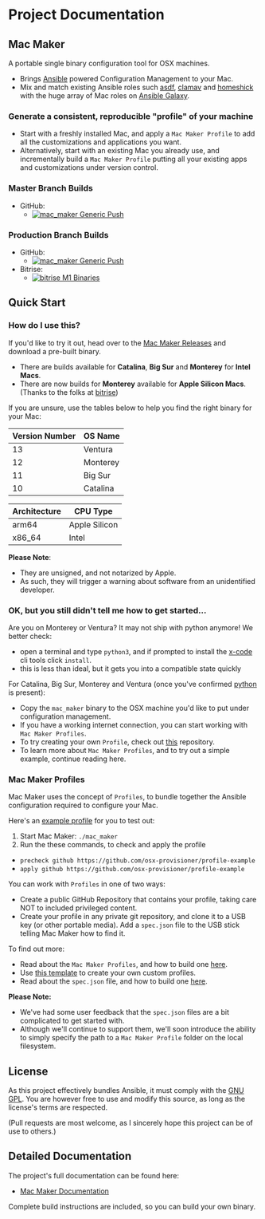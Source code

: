 # Project Documentation

## Mac Maker

A portable single binary configuration tool for OSX machines.

- Brings [Ansible](https://www.ansible.com/) powered Configuration Management to your Mac.
- Mix and match existing Ansible roles such [asdf](https://github.com/osx-provisioner/role-asdf), [clamav](https://github.com/osx-provisioner/role-clamav) and [homeshick](https://github.com/osx-provisioner/role-homeshick) with the huge array of Mac roles on [Ansible Galaxy](https://galaxy.ansible.com/).

### Generate a consistent, reproducible "profile" of your machine

- Start with a freshly installed Mac, and apply a `Mac Maker Profile` to add all the customizations and applications you want.
- Alternatively, start with an existing Mac you already use, and incrementally build a `Mac Maker Profile` putting all your existing apps and customizations under version control.

### Master Branch Builds
- GitHub:
  - [![mac_maker Generic Push](https://github.com/osx-provisioner/mac_maker/workflows/mac_maker-push/badge.svg?branch=master)](https://github.com/osx-provisioner/mac_maker/actions)

### Production Branch Builds
- GitHub:
  - [![mac_maker Generic Push](https://github.com/osx-provisioner/mac_maker/workflows/mac_maker-push/badge.svg?branch=production)](https://github.com/osx-provisioner/mac_maker/actions)
- Bitrise:
  - [![bitrise M1 Binaries](https://app.bitrise.io/app/9a06da738bba2e7a/status.svg?token=fngmPo_dY5PcqQ-uCNRnaQ&branch=production)](https://app.bitrise.io/app/9a06da738bba2e7a)

## Quick Start

### How do I use this?

If you'd like to try it out, head over to the [Mac Maker Releases](https://github.com/osx-provisioner/mac_maker/releases) and download a pre-built binary.

- There are builds available for **Catalina**, **Big Sur** and **Monterey** for **Intel Macs**.
- There are now builds for **Monterey** available for **Apple Silicon Macs**.  (Thanks to the folks at [bitrise](https://bitrise.io/))

If you are unsure, use the tables below to help you find the right binary for your Mac:

| Version Number  | OS Name  |
|-----------------|----------|
| 13              | Ventura  |
| 12              | Monterey |
| 11              | Big Sur  |
| 10              | Catalina |

| Architecture | CPU Type      |
|--------------|---------------|
| arm64        | Apple Silicon |
| x86_64       | Intel         |

**Please Note**:
- They are unsigned, and not notarized by Apple.
- As such, they will trigger a warning about software from an unidentified developer.

### OK, but you still didn't tell me how to get started...

Are you on Monterey or Ventura?  It may not ship with python anymore!  We better check:
- open a terminal and type `python3`, and if prompted to install the [x-code](https://developer.apple.com/xcode/) cli tools click `install`.
- this is less than ideal, but it gets you into a compatible state quickly

For Catalina, Big Sur, Monterey and Ventura (once you've confirmed [python](https://python.org) is present):
- Copy the `mac_maker` binary to the OSX machine you'd like to put under configuration management.
- If you have a working internet connection, you can start working with `Mac Maker Profiles`.  
- To try creating your own `Profile`, check out [this](https://github.com/osx-provisioner/profile-generator) repository.
- To learn more about `Mac Maker Profiles`, and to try out a simple example, continue reading here.

### Mac Maker Profiles

Mac Maker uses the concept of `Profiles`, to bundle together the Ansible configuration required to configure your Mac.

Here's an [example profile](https://github.com/osx-provisioner/profile-example) for you to test out:

1. Start Mac Maker: `./mac_maker`
2. Run the these commands, to check and apply the profile
  - `precheck github https://github.com/osx-provisioner/profile-example`
  - `apply github https://github.com/osx-provisioner/profile-example`

You can work with `Profiles` in one of two ways:

- Create a public GitHub Repository that contains your profile, taking care NOT to included privileged content.
- Create your profile in any private git repository, and clone it to a USB key (or other portable media).  Add a `spec.json` file to the USB stick telling Mac Maker how to find it.

To find out more:

- Read about the `Mac Maker Profiles`, and how to build one [here](https://mac-maker.readthedocs.io/en/latest/project/3.profiles.html).
- Use [this template](https://github.com/osx-provisioner/profile-generator) to create your own custom profiles.
- Read about the `spec.json` file, and how to build one [here](https://mac-maker.readthedocs.io/en/latest/project/4.spec_files.html).

**Please Note:**
- We've had some user feedback that the `spec.json` files are a bit complicated to get started with.
- Although we'll continue to support them, we'll soon introduce the ability to simply specify the path to a `Mac Maker Profile` folder on the local filesystem.

## License

As this project effectively bundles Ansible, it must comply with the [GNU GPL](https://mac-maker.readthedocs.io/en/latest/project/6.license.html).
You are however free to use and modify this source, as long as the license's terms are respected.

(Pull requests are most welcome, as I sincerely hope this project can be of use to others.)

## Detailed Documentation

The project's full documentation can be found here:
  - [Mac Maker Documentation](https://mac-maker.readthedocs.io/)

Complete build instructions are included, so you can build your own binary.
